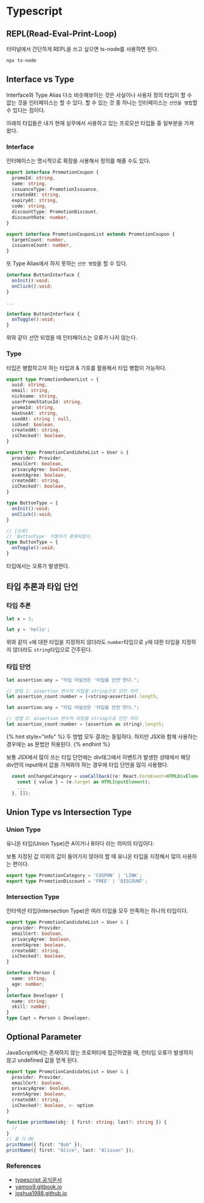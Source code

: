 # Typescript

## REPL(Read-Eval-Print-Loop)

터미널에서 간단하게 REPL을 쓰고 싶으면
ts-node를 사용하면 된다.

```bash
npx ts-node
```

## Interface vs Type

Interface와 Type Alias 다소 비슷해보이는 것은 사실이나
사용자 정의 타입이 할 수 없는 것을 인터페이스는 할 수 있다.
할 수 있는 것 중 하나는 인터페이스는 `선언을 병합`할 수 있다는 점이다.

아래의 타입들은 내가 현재 실무에서 사용하고 있는 프로모션 타입들 중 일부분을 가져왔다.

### Interface

인터페이스는 명시적으로 확장을 사용해서 정의를 해줄 수도 있다.

```typescript
export interface PromotionCoupon {
  promoId: string,
  name: string,
  issuanceType: PromotionIssuance,
  createdAt: string,
  expiryAt: string,
  code: string,
  discountType: PromotionDiscount,
  discountRate: number,
}

export interface PromotionCouponList extends PromotionCoupon {
  targetCount: number,
  issuanceCount: number,
}
```

또 Type Alias에서 하지 못하는 `선언 병합`을 할 수 있다.

```typescript
interface ButtonInterface {
  onInit():void;
  onClick():void;
}

...

interface ButtonInterface {
  onToggle():void;
}
```

위와 같이 선언 되었을 때 인터페이스는 오류가 나지 않는다.

### Type

타입은 병합하고자 하는 타입과 & 기호를 활용해서 타입 병합이 가능하다.

```typescript
export type PromotionOwnerList = {
  uuid: string,
  email: string,
  nickname: string,
  userPromoStatusId: string,
  promoId: string,
  maxUseAt: string,
  usedAt: string | null,
  isUsed: boolean,
  createdAt: string,
  isChecked?: boolean,
}

export type PromotionCandidateList = User & {
  provider: Provider,
  emailCert: boolean,
  privacyAgree: boolean,
  eventAgree: boolean,
  createdAt: string,
  isChecked?: boolean,
}
```

```typescript
type ButtonType = {
  onInit():void;
  onClick():void;
}

// [오류]
// 'ButtonType' 식별자가 중복되었다.
type ButtonType = {
  onToggle():void;
}
```

타입에서는 오류가 발생한다.

## 타입 추론과 타입 단언

### 타입 추론

```javascript
let x = 3;

let y = 'hello';
```

위와 같이 `x`에 대한 타입을 지정하지 않더라도 `number`타입으로
`y`에 대한 타입을 지정하지 않더라도 `string`타입으로 간주된다.

### 타입 단언

```javascript
let assertion:any = "타입 어설션은 '타입을 단언'한다.";

// 방법 1: assertion 변수의 타입을 string으로 단언 처리
let assertion_count:number = (<string>assertion).length;
```

```javascript
let assertion:any = "타입 어설션은 '타입을 단언'한다.";

// 방법 2: assertion 변수의 타입을 string으로 단언 처리
let assertion_count:number = (assertion as string).length;
```

{% hint style="info" %}
 두 방법 모두 결과는 동일하다. 하지만 JSX와 함께 사용하는 경우에는 as 문법만 허용된다.
{% endhint %}

보통 JSX에서 많이 쓰는 타입 단언에는 div태그에서 이벤트가 발생한 상태에서 해당 div안의 input에서
값을 가져와야 하는 경우에 타입 단언을 많이 사용했다.

```typescript
  const onChangeCategory = useCallback((e: React.FormEvent<HTMLDivElement>) => {
    const { value } = (e.target as HTMLInputElement);
    ...
  }, []);
```

## Union Type vs Intersection Type

### Union Type

유니온 타입(Union Type)은 A이거나 B이다 라는 의미의 타입이다.

보통 지정된 값 이외의 값이 들어가지 않아야 할 때 유니온 타입을 지정해서 많이 사용하는 편이다.

```typescript
export type PromotionCategory = 'COUPON' | 'LINK';
export type PromotionDiscount = 'FREE' | 'DISCOUNT';
```

### Intersection Type

인터섹션 타입(Intersection Type)은 여러 타입을 모두 만족하는 하나의 타입이다.

```typescript
export type PromotionCandidateList = User & {
  provider: Provider,
  emailCert: boolean,
  privacyAgree: boolean,
  eventAgree: boolean,
  createdAt: string,
  isChecked?: boolean,
}
```

```typescript
interface Person {
  name: string;
  age: number;
}
interface Developer {
  name: string;
  skill: number;
}
type Capt = Person & Developer;
```

## Optional Parameter

JavaScript에서는 존재하지 않는 프로퍼티에 접근하였을 때, 런타임 오류가 발생하지 않고
undefined 값을 얻게 된다.

```typescript
export type PromotionCandidateList = User & {
  provider: Provider,
  emailCert: boolean,
  privacyAgree: boolean,
  eventAgree: boolean,
  createdAt: string,
  isChecked?: boolean, <- option
}
```

```typescript
function printName(obj: { first: string; last?: string }) {
  // ...
}
// 둘 다 OK
printName({ first: "Bob" });
printName({ first: "Alice", last: "Alisson" });
```

### References

- [typescript 공식문서](https://www.typescriptlang.org/docs/handbook/intro.html)
- [yamoo9.gitbook.io](https://yamoo9.gitbook.io/typescript/interface)
- [joshua1988.github.io](https://joshua1988.github.io/ts/guide/type-inference.html)
